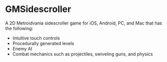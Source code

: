 # GMSidescroller

A 2D Metroidvania sidescroller game for iOS, Android, PC, and Mac that has the following:
* Intuitive touch controls
* Procedurally generated levels
* Enemy AI
* Combat mechanics such as projectiles, swiveling guns, and physics
